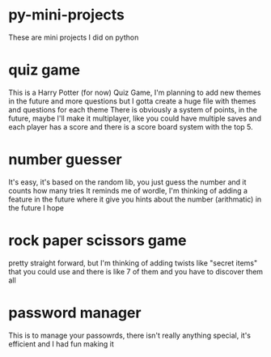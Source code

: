 # py-mini-projects
These are mini projects I did on python


# quiz game
This is a Harry Potter (for now) Quiz Game, I'm planning to add new themes in the future and more questions but I gotta create a huge file with themes and questions for each theme
There is obviously a system of points, in the future, maybe I'll make it multiplayer, like you could have multiple saves and each player has a score and there is a score board system with the top 5.

# number guesser
It's easy, it's based on the random lib, you just guess the number and it counts how many tries
It reminds me of wordle, I'm thinking of adding a feature in the future where it give you hints about the number (arithmatic) 
in the future I hope

# rock paper scissors game
pretty straight forward, but I'm thinking of adding twists like "secret items" that you could use and there is like 7 of them and you have to discover them all

# password manager
This is to manage your passowrds, there isn't really anything special, it's efficient and I had fun making it

